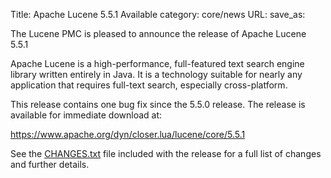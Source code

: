 Title: Apache Lucene 5.5.1 Available
category: core/news
URL: 
save_as: 

The Lucene PMC is pleased to announce the release of Apache Lucene 5.5.1

Apache Lucene is a high-performance, full-featured text search engine
library written entirely in Java. It is a technology suitable for nearly
any application that requires full-text search, especially cross-platform.

This release contains one bug fix since the 5.5.0 release. The release
is available for immediate download at:

  <https://www.apache.org/dyn/closer.lua/lucene/core/5.5.1>

See the [CHANGES.txt](/core/5_5_1/changes/Changes.html) file included with the
release for a full list of changes and further details.

